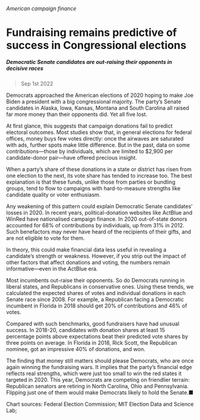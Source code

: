 ###### American campaign finance
# Fundraising remains predictive of success in Congressional elections 
##### Democratic Senate candidates are out-raising their opponents in decisive races 
> Sep 1st 2022 


Democrats approached the American elections of 2020 hoping to make Joe Biden a president with a big congressional majority. The party’s Senate candidates in Alaska, Iowa, Kansas, Montana and South Carolina all raised far more money than their opponents did. Yet all five lost.
At first glance, this suggests that campaign donations fail to predict electoral outcomes. Most studies show that, in general elections for federal offices, money buys few votes directly: once the airwaves are saturated with ads, further spots make little difference. But in the past, data on some contributions—those by individuals, which are limited to $2,900 per candidate-donor pair—have offered precious insight.
When a party’s share of these donations in a state or district has risen from one election to the next, its vote share has tended to increase too. The best explanation is that these funds, unlike those from parties or bundling groups, tend to flow to campaigns with hard-to-measure strengths like candidate quality or voter enthusiasm.
Any weakening of this pattern could explain Democratic Senate candidates’ losses in 2020. In recent years, political-donation websites like ActBlue and WinRed have nationalised campaign finance. In 2020 out-of-state donors accounted for 68% of contributions by individuals, up from 31% in 2012. Such benefactors may never have heard of the recipients of their gifts, and are not eligible to vote for them.
In theory, this could make financial data less useful in revealing a candidate’s strength or weakness. However, if you strip out the impact of other factors that affect donations and voting, the numbers remain informative—even in the ActBlue era.


Most incumbents out-raise their opponents. So do Democrats running in liberal states, and Republicans in conservative ones. Using these trends, we calculated the expected shares of votes and individual donations in each Senate race since 2008. For example, a Republican facing a Democratic incumbent in Florida in 2018 should get 20% of contributions and 46% of votes.
Compared with such benchmarks, good fundraisers have had unusual success. In 2018-20, candidates with donation shares at least 15 percentage points above expectations beat their predicted vote shares by three points on average. In Florida in 2018, Rick Scott, the Republican nominee, got an impressive 40% of donations, and won.


The finding that money still matters should please Democrats, who are once again winning the fundraising wars. It implies that the party’s financial edge reflects real strengths, which were just too small to win the red states it targeted in 2020. This year, Democrats are competing on friendlier terrain: Republican senators are retiring in North Carolina, Ohio and Pennsylvania. Flipping just one of them would make Democrats likely to hold the Senate.■
Chart sources: Federal Election Commission; MIT Election Data and Science Lab; 

